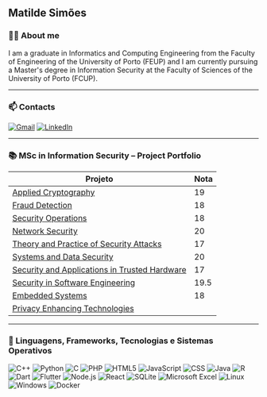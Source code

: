 ## Matilde Simões

### 👩‍💻 About me

I am a graduate in Informatics and Computing Engineering from the Faculty of Engineering of the University of Porto (FEUP) and I am currently pursuing a Master's degree in Information Security at the Faculty of Sciences of the University of Porto (FCUP).

---

### 📫 Contacts

[![Gmail](https://img.shields.io/badge/Gmail-D14836?style=for-the-badge&logo=gmail&logoColor=white)](mailto:teuemail@gmail.com)
[![LinkedIn](https://img.shields.io/badge/LinkedIn-0077B5?style=for-the-badge&logo=linkedin&logoColor=white)](https://linkedin.com/in/teuperfil)

---

### 📚 MSc in Information Security – Project Portfolio

| Projeto | Nota |
|--------|------|
| [Applied Cryptography](https://github.com/matildesimoes/Criptografia) | 19 |
| [Fraud Detection](https://github.com/username/analise-forense-linux) | 18 |
| [Security Operations](https://github.com/username/ataque-indcpa) | 18 |
| [Network Security](https://github.com/username/iac-seguranca-cloud) | 20 |
| [Theory and Practice of Security Attacks](https://github.com/username/leiloes-blockchain-p2p) | 17 |
| [Systems and Data Security](https://github.com/username/javacard-autenticacao) | 20 |
| [Security and Applications in Trusted Hardware](https://github.com/username/credential-stuffing) | 17 |
| [Security in Software Engineering](https://github.com/username/fraude-ml) | 19.5 |
| [Embedded Systems](https://github.com/username/fraude-ml) | 18 |
| [Privacy Enhancing Technologies](https://github.com/username/fraude-ml) |  |

---

### 🧠 Linguagens, Frameworks, Tecnologias e Sistemas Operativos

![C++](https://img.shields.io/badge/C%2B%2B-00599C?style=for-the-badge&logo=c%2B%2B&logoColor=white)
![Python](https://img.shields.io/badge/Python-3776AB?style=for-the-badge&logo=python&logoColor=white)
![C](https://img.shields.io/badge/C-00599C?style=for-the-badge&logo=c&logoColor=white)
![PHP](https://img.shields.io/badge/PHP-777BB4?style=for-the-badge&logo=php&logoColor=white)
![HTML5](https://img.shields.io/badge/HTML5-E34F26?style=for-the-badge&logo=html5&logoColor=white)
![JavaScript](https://img.shields.io/badge/JavaScript-F7DF1E?style=for-the-badge&logo=javascript&logoColor=black)
![CSS](https://img.shields.io/badge/CSS-239120?style=for-the-badge&logo=css3&logoColor=white)
![Java](https://img.shields.io/badge/Java-ED8B00?style=for-the-badge&logo=openjdk&logoColor=white)
![R](https://img.shields.io/badge/R-276DC3?style=for-the-badge&logo=r&logoColor=white)
![Dart](https://img.shields.io/badge/Dart-0175C2?style=for-the-badge&logo=dart&logoColor=white)
![Flutter](https://img.shields.io/badge/Flutter-02569B?style=for-the-badge&logo=flutter&logoColor=white)
![Node.js](https://img.shields.io/badge/Node.js-339933?style=for-the-badge&logo=nodedotjs&logoColor=white)
![React](https://img.shields.io/badge/React-61DAFB?style=for-the-badge&logo=react&logoColor=black)
![SQLite](https://img.shields.io/badge/SQLite-07405E?style=for-the-badge&logo=sqlite&logoColor=white)
![Microsoft Excel](https://img.shields.io/badge/Microsoft_Excel-217346?style=for-the-badge&logo=microsoft-excel&logoColor=white)
![Linux](https://img.shields.io/badge/Linux-FCC624?style=for-the-badge&logo=linux&logoColor=black)
![Windows](https://img.shields.io/badge/Windows-0078D6?style=for-the-badge&logo=windows&logoColor=white)
![Docker](https://img.shields.io/badge/Docker-2496ED?style=for-the-badge&logo=docker&logoColor=white)

